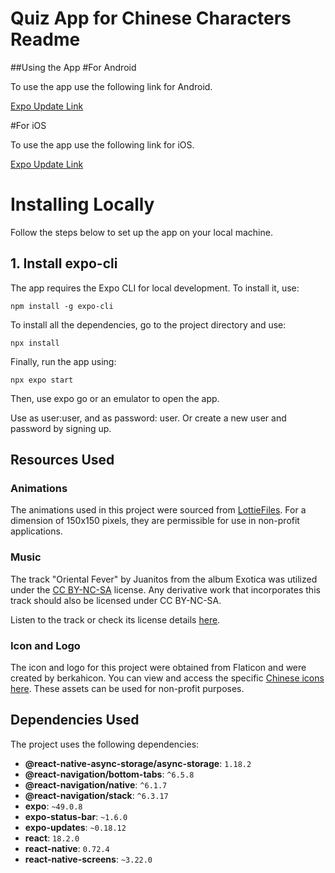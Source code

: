 # Quiz App for Chinese Characters Readme

##Using the App
#For Android

To use the app use the following link for Android.

[Expo Update Link](exp://u.expo.dev/update/2f69fe38-7345-445a-8369-bb6e01f175ef)

#For iOS

To use the app use the following link for iOS.

[Expo Update Link](exp://u.expo.dev/update/ea7dfa28-f73f-4379-a168-8a40128f62b9)

# Installing Locally

Follow the steps below to set up the app on your local machine.

## 1. Install expo-cli

The app requires the Expo CLI for local development. To install it, use:

`npm install -g expo-cli`

To install all the dependencies, go to the project directory and use:

`npx install`

Finally, run the app using:

`npx expo start`

Then, use expo go or an emulator to open the app. 

Use as user:user, and as password: user. Or create a new user and password by signing up. 

## Resources Used

### Animations

The animations used in this project were sourced from [LottieFiles](https://app.lottiefiles.com/). For a dimension of 150x150 pixels, they are permissible for use in non-profit applications.

### Music

The track "Oriental Fever" by Juanitos from the album Exotica was utilized under the [CC BY-NC-SA](https://creativecommons.org/licenses/by-nc-sa/4.0/) license. Any derivative work that incorporates this track should also be licensed under CC BY-NC-SA. 

Listen to the track or check its license details [here](https://freemusicarchive.org/music/Juanitos/Exotica/juanitos_-_05_-_oriental_fever/).

### Icon and Logo

The icon and logo for this project were obtained from Flaticon and were created by berkahicon. You can view and access the specific [Chinese icons here](https://www.flaticon.com/free-icons/chinese). These assets can be used for non-profit purposes.

## Dependencies Used

The project uses the following dependencies:

- **@react-native-async-storage/async-storage**: `1.18.2`
- **@react-navigation/bottom-tabs**: `^6.5.8`
- **@react-navigation/native**: `^6.1.7`
- **@react-navigation/stack**: `^6.3.17`
- **expo**: `~49.0.8`
- **expo-status-bar**: `~1.6.0`
- **expo-updates**: `~0.18.12`
- **react**: `18.2.0`
- **react-native**: `0.72.4`
- **react-native-screens**: `~3.22.0`

